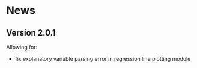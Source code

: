 # News
## Version 2.0.1

Allowing for:
- fix explanatory variable parsing error in regression line plotting module
